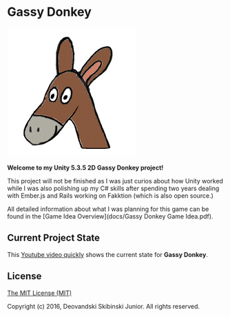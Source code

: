 # Gassy Donkey
![](/docs/logo.png)

**Welcome to my Unity 5.3.5 2D Gassy Donkey project!**

This project will not be finished as I was just curios about how Unity worked while I was also polishing up my C# skills after spending two years dealing with Ember.js and Rails working on Fakktion (which is also open source.)

All detailed information about what I was planning for this game can be found in the [Game Idea Overview](docs/Gassy Donkey Game Idea.pdf).

## Current Project State

This [Youtube video quickly](https://youtu.be/g3ZmZnfSr4s) shows the current state for **Gassy Donkey**.

## License

[The MIT License (MIT)](docs/License.md)

Copyright (c) 2016, Deovandski Skibinski Junior. All rights reserved.
